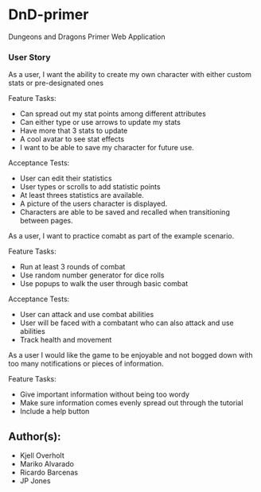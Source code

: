 # DnD-primer

Dungeons and Dragons Primer Web Application


### User Story

As a user, I want the ability to create my own character with either custom stats or pre-designated ones

Feature Tasks:

+ Can spread out my stat points among different attributes
+ Can either type or use arrows to update my stats
+ Have more that 3 stats to update
+ A cool avatar to see stat effects
+ I want to be able to save my character for future use.

Acceptance Tests:

+ User can edit their statistics
+ User types or scrolls to add statistic points
+ At least threes statistics  are available.
+ A picture of the users character is displayed.
+ Characters are able to be saved and recalled when transitioning between pages.


As a user, I want to practice comabt as part of the example scenario.

Feature Tasks:

+ Run at least 3 rounds of combat
+ Use random number generator for dice rolls
+ Use popups to walk the user through basic combat

Acceptance Tests:

+ User can attack and use combat abilities
+ User will be faced with a combatant who can also attack and use abilities
+ Track health and movement


As a user I would like the game to be enjoyable and not bogged down with too many notifications or pieces of information.

Feature Tasks:

+ Give important information without being too wordy
+ Make sure information comes evenly spread out through the tutorial
+ Include a help button

## Author(s): 
+ Kjell Overholt
+ Mariko Alvarado
+ Ricardo Barcenas
+ JP Jones